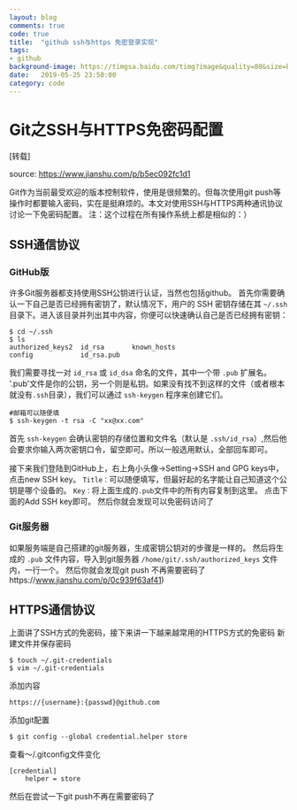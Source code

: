 ```yaml
---
layout: blog
comments: true
code: true
title:  "github ssh与https 免密登录实现"
tags:
- github
background-image: https://timgsa.baidu.com/timg?image&quality=80&size=b9999_10000&sec=1559496724&di=e5e41a8b0fa0405c8b6a148fd4cdf506&imgtype=jpg&er=1&src=http%3A%2F%2Fcdn4.freepik.com%2Fimage%2Fth%2F318-41747.jpg
date:   2019-05-25 23:50:00
category: code
---
```


# Git之SSH与HTTPS免密码配置

[转载]

source: <https://www.jianshu.com/p/b5ec092fc1d1>

Git作为当前最受欢迎的版本控制软件，使用是很频繁的。但每次使用git push等操作时都要输入密码，实在是挺麻烦的。本文对使用SSH与HTTPS两种通讯协议讨论一下免密码配置。
注：这个过程在所有操作系统上都是相似的：）

## SSH通信协议

### GitHub版

许多Git服务器都支持使用SSH公钥进行认证，当然也包括github。
首先你需要确认一下自己是否已经拥有密钥了，默认情况下，用户的 SSH 密钥存储在其 `~/.ssh` 目录下。进入该目录并列出其中内容，你便可以快速确认自己是否已经拥有密钥：

```
$ cd ~/.ssh
$ ls
authorized_keys2  id_rsa       known_hosts
config            id_rsa.pub
```

我们需要寻找一对 `id_rsa` 或 `id_dsa` 命名的文件，其中一个带 `.pub` 扩展名。 '.pub'文件是你的公钥，另一个则是私钥。如果没有找不到这样的文件（或者根本就没有`.ssh`目录），我们可以通过 `ssh-keygen` 程序来创建它们。

```
#邮箱可以随便填
$ ssh-keygen -t rsa -C "xx@xx.com"
```

首先 `ssh-keygen` 会确认密钥的存储位置和文件名（默认是 `.ssh/id_rsa`）,然后他会要求你输入两次密钥口令，留空即可。所以一般选用默认，全部回车即可。

接下来我们登陆到GitHub上，右上角小头像->Setting->SSH and GPG keys中，点击new SSH key。
`Title：`可以随便填写，但最好起的名字能让自己知道这个公钥是哪个设备的。
`Key：`将上面生成的`.pub`文件中的所有内容复制到这里。
点击下面的Add SSH key即可。
然后你就会发现可以免密码访问了

### Git服务器

如果服务端是自己搭建的git服务器，生成密钥公钥对的步骤是一样的。
然后将生成的 `.pub` 文件内容，导入到git服务器 `/home/git/.ssh/authorized_keys` 文件内，一行一个。
然后你就会发现git push 不再需要密码了https://www.jianshu.com/p/0c939f63af41)

## HTTPS通信协议

上面讲了SSH方式的免密码，接下来讲一下越来越常用的HTTPS方式的免密码
新建文件并保存密码

```
$ touch ~/.git-credentials
$ vim ~/.git-credentials
```

添加内容

```
https://{username}:{passwd}@github.com
```

添加git配置

```
$ git config --global credential.helper store
```

查看～/.gitconfig文件变化

```
[credential]
    helper = store
```

然后在尝试一下git push不再在需要密码了
